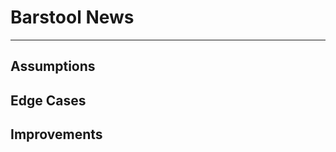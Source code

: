 # Barstool News
---------------------------------------------

## Assumptions

## Edge Cases

## Improvements
